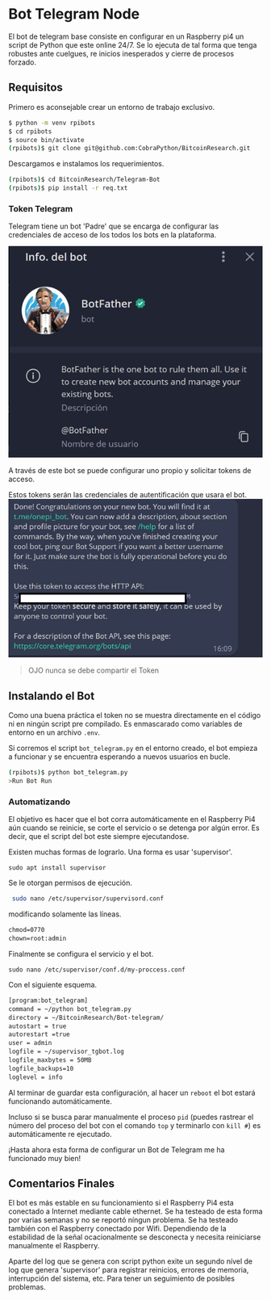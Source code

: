 # Bot Telegram Node


El bot de telegram base consiste en configurar en un Raspberry pi4 un script de Python que este online 24/7. Se lo ejecuta de tal forma que tenga robustes ante cuelgues, re inicios inesperados y cierre de procesos forzado. 

## Requisitos

Primero es aconsejable crear un entorno de trabajo exclusivo.

``` sh
$ python -m venv rpibots
$ cd rpibots
$ source bin/activate
(rpibots)$ git clone git@github.com:CobraPython/BitcoinResearch.git
```

Descargamos e instalamos los requerimientos.

``` sh
(rpibots)$ cd BitcoinResearch/Telegram-Bot
(rpibots)$ pip install -r req.txt
```

### Token Telegram

Telegram tiene un bot 'Padre' que se encarga de configurar las credenciales de acceso de los todos los bots en la plataforma. 

![](/Telegram-Bot/images/fatherbot.png)

A través de este bot se puede configurar uno propio y solicitar tokens de acceso.

Estos tokens serán las credenciales de autentificación que usara el bot.
![](/Telegram-Bot/images/token.png)

> OJO nunca se debe compartir el Token

## Instalando el Bot

Como una buena práctica el token no se muestra directamente en el código ni en ningún script pre compilado. Es  enmascarado como variables de entorno en un archivo `.env`.

Si corremos el script `bot_telegram.py` en el entorno creado, el bot empieza a funcionar y se encuentra esperando a nuevos usuarios en bucle.

``` sh
(rpibots)$ python bot_telegram.py
>Run Bot Run
```
### Automatizando

El objetivo es hacer que el bot corra automáticamente en el Raspberry Pi4 aún cuando se reinicie, se corte el servicio o se detenga por algún error. Es decir, que el script del bot este siempre ejecutandose. 

Existen muchas formas de lograrlo. Una forma es usar 'supervisor'. 

``` shell
sudo apt install supervisor
```

Se le otorgan permisos de ejecución.

``` sh
 sudo nano /etc/supervisor/supervisord.conf
```
modificando solamente las líneas.
``` txt
chmod=0770
chown=root:admin
```

Finalmente se configura el servicio y el bot.
```
sudo nano /etc/supervisor/conf.d/my-proccess.conf
```
Con el siguiente esquema.

``` txt
[program:bot_telegram]
command = ~/python bot_telegram.py
directory = ~/BitcoinResearch/Bot-telegram/
autostart = true
autorestart =true
user = admin
logfile = ~/supervisor_tgbot.log
logfile_maxbytes = 50MB
logfile_backups=10
loglevel = info
``` 
Al terminar de guardar esta configuración, al hacer un `reboot` el bot estará funcionando automáticamente. 

Incluso si se busca parar manualmente el proceso `pid` (puedes rastrear el número del proceso del bot con el comando `top` y terminarlo con `kill #`) es automáticamente re ejecutado. 

¡Hasta ahora esta forma de configurar un Bot de Telegram me ha funcionado muy bien!

## Comentarios Finales

El bot es más estable en su funcionamiento si el Raspberry Pi4 esta conectado a Internet mediante cable ethernet. Se ha testeado de esta forma por varias semanas y no se reportó níngun problema.
Se ha testeado también con el Raspberry conectado por Wifi. Dependiendo de la estabilidad de la señal ocacionalmente se desconecta y necesita reiniciarse manualmente el Raspberry. 

Aparte del log que se genera con script python exite un segundo nível de log que genera 'supervisor' para registrar reinicios, errores de memoria, interrupción del sistema, etc. Para tener un seguimiento de posibles problemas. 

